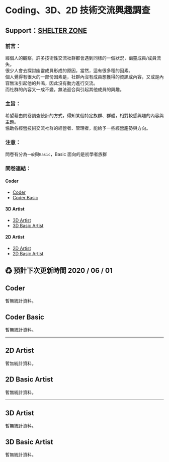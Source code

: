 # Coding、3D、2D 技術交流興趣調查

## Support：[SHELTER ZONE](https://shelter-zone.github.io/SHELTER-ZONE/#/)

### 前言：
經個人的觀察，許多技術性交流社群都會遇到同樣的一個狀況，幽靈成員/成員流失。<br>
很少人會去探討幽靈成員形成的原因，當然，這有很多種的因素。<br>
個人覺得有很大的一部份因素是，社群內沒有成員想獲得的資訊或內容，又或是內容無法引起他的共鳴，因此沒有動力進行交流。<br>
而社群的內容又一成不變，無法迎合與引起其他成員的興趣。

### 主旨：
希望藉由問卷調查統計的方式，得知某個特定族群、群體，相對較感興趣的內容與主題。<br>
協助各經營技術交流社群的經營者、管理者，能給予一些經營趨勢與方向。

### 注意：
問卷有分為`一般`與`Basic`，Basic 面向的是初學者族群

### 問卷連結：
#### Coder
- [Coder](https://forms.gle/7UUPiWjBedJeLvGU7)
- [Coder Basic](https://forms.gle/sXgNXMPR8pHB3v1g6)

#### 3D Artist
- [3D Artist](https://forms.gle/figrPaUjg3GBND1g9)
- [3D Basic Artist](https://forms.gle/CWb4VBBp9o2Y6Kks8)

#### 2D Artist
- [2D Artist](https://forms.gle/DpjuTDNSns3bLK976)
- [2D Basic Artist](https://forms.gle/G7S8NtASRKsFx5ZL9)

## ♻ 預計下次更新時間 2020 / 06 / 01

## Coder
暫無統計資料。

## Coder Basic
暫無統計資料。

---

## 2D Artist
暫無統計資料。

## 2D Basic Artist
暫無統計資料。

---

## 3D Artist
暫無統計資料。

## 3D Basic Artist
暫無統計資料。
